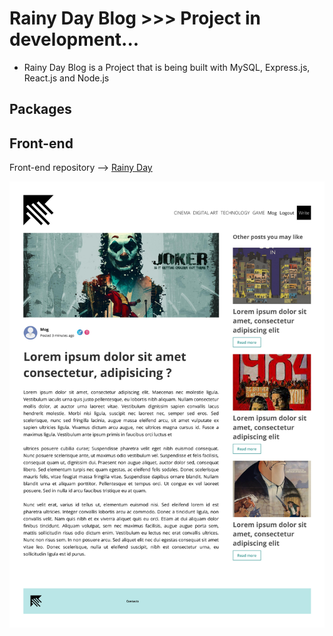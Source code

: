 # Rainy Day Blog >>> Project in development...


* Rainy Day Blog is a Project that is being built with MySQL, Express.js, React.js and Node.js 


## Packages


## Front-end  
 
Front-end repository --> [Rainy Day](https://github.com/Mog-Rouhi/rainy-day-blog-client)

<img src="./img/temp-repo.jpg" alt="drawing" style="width:1000px;"/>
